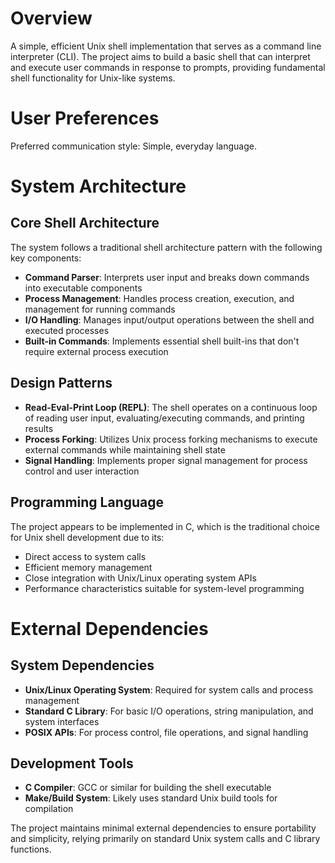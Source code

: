 # Overview

A simple, efficient Unix shell implementation that serves as a command line interpreter (CLI). The project aims to build a basic shell that can interpret and execute user commands in response to prompts, providing fundamental shell functionality for Unix-like systems.

# User Preferences

Preferred communication style: Simple, everyday language.

# System Architecture

## Core Shell Architecture
The system follows a traditional shell architecture pattern with the following key components:

- **Command Parser**: Interprets user input and breaks down commands into executable components
- **Process Management**: Handles process creation, execution, and management for running commands
- **I/O Handling**: Manages input/output operations between the shell and executed processes
- **Built-in Commands**: Implements essential shell built-ins that don't require external process execution

## Design Patterns
- **Read-Eval-Print Loop (REPL)**: The shell operates on a continuous loop of reading user input, evaluating/executing commands, and printing results
- **Process Forking**: Utilizes Unix process forking mechanisms to execute external commands while maintaining shell state
- **Signal Handling**: Implements proper signal management for process control and user interaction

## Programming Language
The project appears to be implemented in C, which is the traditional choice for Unix shell development due to its:
- Direct access to system calls
- Efficient memory management
- Close integration with Unix/Linux operating system APIs
- Performance characteristics suitable for system-level programming

# External Dependencies

## System Dependencies
- **Unix/Linux Operating System**: Required for system calls and process management
- **Standard C Library**: For basic I/O operations, string manipulation, and system interfaces
- **POSIX APIs**: For process control, file operations, and signal handling

## Development Tools
- **C Compiler**: GCC or similar for building the shell executable
- **Make/Build System**: Likely uses standard Unix build tools for compilation

The project maintains minimal external dependencies to ensure portability and simplicity, relying primarily on standard Unix system calls and C library functions.